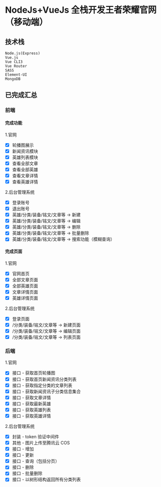 # NodeJs+VueJs 全栈开发王者荣耀官网（移动端）

## 技术栈

```
Node.js(Express)
Vue.js
Vue CLI3
Vue Router
SASS
Element-UI
MongoDB
```

## 已完成汇总

### 前端

#### 完成功能

1.官网

- [x] 轮播图展示
- [x] 新闻资讯模块
- [x] 英雄列表模块
- [x] 查看全部文章
- [x] 查看全部英雄
- [x] 查看文章详情
- [x] 查看英雄详情

2.后台管理系统

- [x] 登录账号
- [x] 退出账号
- [x] 英雄/分类/装备/铭文/文章等 -> 新建
- [x] 英雄/分类/装备/铭文/文章等 -> 编辑
- [x] 英雄/分类/装备/铭文/文章等 -> 删除
- [x] 英雄/分类/装备/铭文/文章等 -> 批量删除
- [x] 英雄/分类/装备/铭文/文章等 -> 搜索功能（模糊查询）

#### 完成页面

1.官网

- [x] 官网首页
- [x] 全部文章页面
- [x] 全部英雄页面
- [x] 文章详情页面
- [x] 英雄详情页面

2.后台管理系统

- [x] 登录页面
- [x] /分类/装备/铭文/文章等 -> 新建页面
- [x] /分类/装备/铭文/文章等 -> 编辑页面
- [x] /分类/装备/铭文/文章等 -> 列表页面

### 后端

1.官网

- [x] 接口 - 获取首页轮播图
- [x] 接口 - 获取首页新闻资讯分类列表
- [x] 接口 - 获取指定分类的文章列表
- [x] 接口 - 获取新闻资讯子分类信息集合
- [x] 接口 - 获取文章详情
- [x] 接口 - 获取最新英雄
- [x] 接口 - 获取英雄列表
- [x] 接口 - 获取英雄详情

2.后台管理系统

- [x] 封装 - token 验证中间件
- [x] 其他 - 图片上传至腾讯云 COS
- [x] 接口 - 增加
- [x] 接口 - 更新
- [x] 接口 - 查询（包括分页）
- [x] 接口 - 删除
- [x] 接口 - 批量删除
- [x] 接口 - 以树形结构返回所有分类列表
